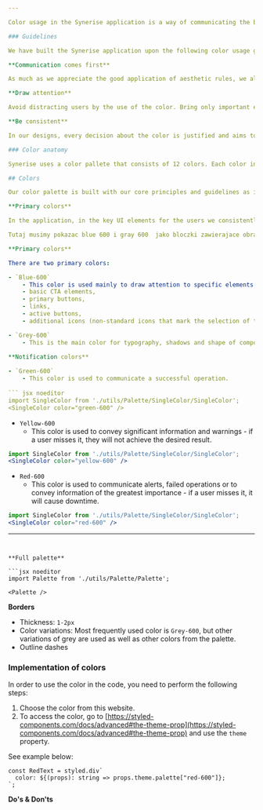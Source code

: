 ```yaml
---

Color usage in the Synerise application is a way of communicating the basic rules about the behavior of the interface elements. By consistent use of the specific color patterns, we can educate the users about the meaning and scope of actions to be performed on the interface. Disobedience of the rules may cause incorrect identification of features.

### Guidelines

We have built the Synerise application upon the following color usage guidelines. 

**Communication comes first**

As much as we appreciate the good application of aesthetic rules, we always prioritize transparency in communication.

**Draw attention**

Avoid distracting users by the use of the color. Bring only important elements to user's attention.   

**Be consistent**

In our designs, every decision about the color is justified and aims to convey clear message for the users who are used to consistency of the color usage.

### Color anatomy

Synerise uses a color pallete that consists of 12 colors. Each color in the pallete has shades in the scale from 900 (the most intense shade) to 050 (the most pale shade). This structure dictates the name format of the colors. The color name is hyphenated; the first part contains a customary name of the color and the second part is a numerical affix, for example, `Blue-600`, `Yellow-300`, `Grey-050`.

## Colors

Our color palette is built with our core principles and guidelines as its foundation.

**Primary colors**

In the application, in the key UI elements for the users we consistently use the colors of the `600` affix. Primary colors should be used in all CTA elements which call out a function in the system. 

Tutaj musimy pokazac blue 600 i gray 600  jako bloczki zawierajace obrazek- kwadrat kolor wraz z pod spodem hexem i rgb koloru do copy paste 

**Primary colors**

There are two primary colors:

- `Blue-600`
    - This color is used mainly to draw attention to specific elements:
    - basic CTA elements, 
    - primary buttons, 
    - links, 
    - active buttons,
    - additional icons (non-standard icons that mark the selection of the specific option).

- `Grey-600` 
    - This is the main color for typography, shadows and shape of components.
 
**Notification colors**

- `Green-600` 
    - This color is used to communicate a successful operation.
    
``` jsx noeditor
import SingleColor from './utils/Palette/SingleColor/SingleColor';
<SingleColor color="green-600" />
```
- `Yellow-600` 
    - This color is used to convey significant information and warnings - if a user misses it, they will not achieve the desired result.
    
``` jsx noeditor
import SingleColor from './utils/Palette/SingleColor/SingleColor';
<SingleColor color="yellow-600" />
```
- `Red-600` 
    - This color is used to communicate alerts, failed operations or to convey information of the greatest importance - if a user misses it, it will cause downtime.

``` jsx noeditor
import SingleColor from './utils/Palette/SingleColor/SingleColor';
<SingleColor color="red-600" />
```

---
```


**Full palette**

```jsx noeditor
import Palette from './utils/Palette/Palette';

<Palette /> 
```


**Borders**

- Thickness: `1-2px`
- Color variations: Most frequently used color is `Grey-600`, but other variations of grey are used as well as other colors from the palette.
- Outline dashes

### Implementation of colors

In order to use the color in the code, you need to perform the following steps:

1. Choose the color from this website.
2. To access the color, go to [https://styled-components.com/docs/advanced#the-theme-prop](https://styled-components.com/docs/advanced#the-theme-prop) and use the `theme` property.

See example below:

```static
const RedText = styled.div`
  color: ${(props): string => props.theme.palette["red-600"]};
`;
```

**Do's & Don'ts**
